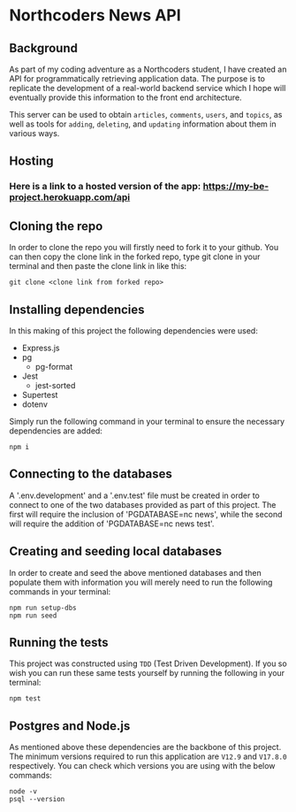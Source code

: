 # Northcoders News API

## Background

As part of my coding adventure as a Northcoders student, I have created an API for programmatically retrieving application data. The purpose is to replicate the development of a real-world backend service which I hope will eventually provide this information to the front end architecture.

This server can be used to obtain `articles`, `comments`, `users`, and `topics`, as well as tools for `adding`, `deleting`, and `updating` information about them in various ways.

## Hosting

### Here is a link to a hosted version of the app: https://my-be-project.herokuapp.com/api

## Cloning the repo

In order to clone the repo you will firstly need to fork it to your github. You can then copy the clone link in the forked repo, type git clone in your terminal and then paste the clone link in like this:

```
git clone <clone link from forked repo>
```

## Installing dependencies

In this making of this project the following dependencies were used:

- Express.js
- pg
  - pg-format
- Jest
  - jest-sorted
- Supertest
- dotenv

Simply run the following command in your terminal to ensure the necessary dependencies are added:

```
npm i
```

## Connecting to the databases

A '.env.development' and a '.env.test' file must be created in order to connect to one of the two databases provided as part of this project. The first will require the inclusion of 'PGDATABASE=nc news', while the second will require the addition of 'PGDATABASE=nc news test'.

## Creating and seeding local databases

In order to create and seed the above mentioned databases and then populate them with information you will merely need to run the following commands in your terminal:

```
npm run setup-dbs
npm run seed
```

## Running the tests

This project was constructed using `TDD` (Test Driven Development). If you so wish you can run these same tests yourself by running the following in your terminal:

```
npm test
```

## Postgres and Node.js

As mentioned above these dependencies are the backbone of this project. The minimum versions required to run this application are `V12.9` and `V17.8.0` respectively. You can check which versions you are using with the below commands:

```
node -v
psql --version
```
